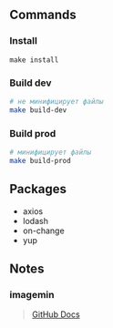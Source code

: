 ## Commands

### Install
```
make install
```

### Build dev 
```bash
# не минифицирует файлы
make build-dev 
```

### Build prod
```bash
# минифицирует файлы
make build-prod
```

## Packages
 - axios
 - lodash
 - on-change
 - yup

## Notes 

### imagemin 
> [GitHub Docs](https://github.com/imagemin/imagemin-mozjpeg)
